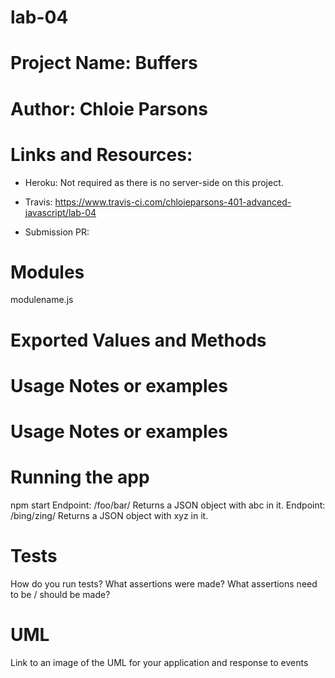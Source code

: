# lab-04

# Project Name: Buffers

# Author: Chloie Parsons

# Links and Resources:
* Heroku: Not required as there is no server-side on this project.

* Travis: https://www.travis-ci.com/chloieparsons-401-advanced-javascript/lab-04

* Submission PR:


# Modules
modulename.js

# Exported Values and Methods
# Usage Notes or examples
# Usage Notes or examples

# Running the app
npm start
Endpoint: /foo/bar/
Returns a JSON object with abc in it.
Endpoint: /bing/zing/
Returns a JSON object with xyz in it.

# Tests
How do you run tests?
What assertions were made?
What assertions need to be / should be made?

# UML
Link to an image of the UML for your application and response to events
